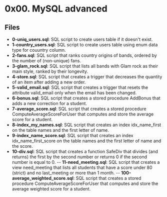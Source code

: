 # 0x00. MySQL advanced
## Files
- **0-uniq_users.sql**: SQL script to create users table if it doesn't exist.
- **1-country_users.sql**: SQL script to create users table using enum data type for couuntry column.
- **2-fans.sql**: SQL script that ranks country origins of bands, ordered by the number of (non-unique) fans.
- **3-glam_rock.sql**: SQL script that lists all bands with Glam rock as their main style, ranked by their longevity.
- **4-store.sql**: SQL script that creates a trigger that decreases the quantity of an item after adding a new order.
- **5-valid_email.sql**: SQL script that creates a trigger that resets the attribute valid_email only when the email has been changed.
- **6-bonus.sql**: SQL script that creates a stored procedure AddBonus that adds a new correction for a student.
- **7-average_score.sql**: SQL script that creates a stored procedure ComputeAverageScoreForUser that computes and store the average score for a student.
- **8-index_my_names.sql**: SQL script that creates an index idx_name_first on the table names and the first letter of name.
- **9-index_name_score.sql**: SQL script that creates an index idx_name_first_score on the table names and the first letter of name and the score.
- **10-div.sql**: SQL script that creates a function SafeDiv that divides (and returns) the first by the second number or returns 0 if the second number is equal to 0.
-- **11-need_meeting.sql**: SQL script that creates a view need_meeting that lists all students that have a score under 80 (strict) and no last_meeting or more than 1 month.
-- **100-average_weighted_score.sql**: SQL script that creates a stored procedure ComputeAverageScoreForUser that computes and store the average weighted score for a student.
